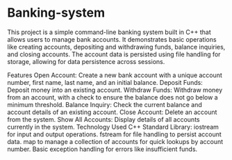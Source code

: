# Banking-system
This project is a simple command-line banking system built in C++ that allows users to manage bank accounts. It demonstrates basic operations like creating accounts, depositing and withdrawing funds, balance inquiries, and closing accounts. The account data is persisted using file handling for storage, allowing for data persistence across sessions.

Features
Open Account: Create a new bank account with a unique account number, first name, last name, and an initial balance.
Deposit Funds: Deposit money into an existing account.
Withdraw Funds: Withdraw money from an account, with a check to ensure the balance does not go below a minimum threshold.
Balance Inquiry: Check the current balance and account details of an existing account.
Close Account: Delete an account from the system.
Show All Accounts: Display details of all accounts currently in the system.
Technology Used
C++ Standard Library:
iostream for input and output operations.
fstream for file handling to persist account data.
map to manage a collection of accounts for quick lookups by account number.
Basic exception handling for errors like insufficient funds.
